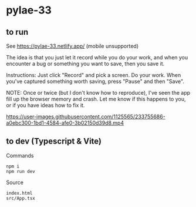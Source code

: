 # pylae-33


## to run

See https://pylae-33.netlify.app/ (mobile unsupported)

The idea is that you just let it record while you do your work, and when you encounter a bug or something you want to save, then you save it.

Instructions: Just click "Record" and pick a screen. Do your work. When you've captured something worth saving, press "Pause" and then "Save".

NOTE: Once or twice (but I don't know how to reproduce), I've seen the app fill up the browser memory and crash. 
Let me know if this happens to you, or if you have ideas how to fix it.


https://user-images.githubusercontent.com/1125565/233755686-a0ebc300-1bd1-4584-afe0-3b02150d39d8.mp4

## to dev (Typescript & Vite)

Commands
```
npm i
npm run dev
```

Source
``` 
index.html
src/App.tsx
```
